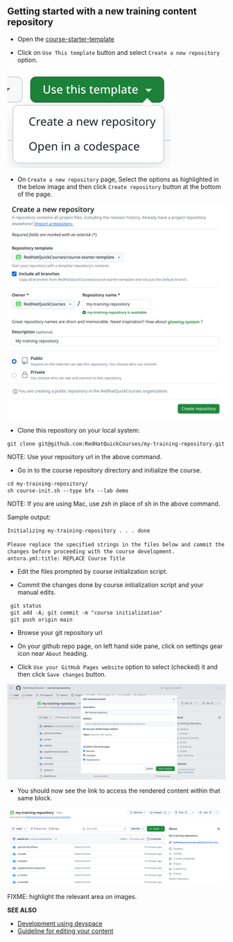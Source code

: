 ## Getting started with a new training content repository

- Open the [course-starter-template](https://github.com/RedHatQuickCourses/course-starter-template)

- Click on `Use This template` button and select `Create a new repository` option.

![use-this-template.png](./images/use-this-template.png)

- On `Create a new repository` page, Select the options as highlighted in the below image and then click `Create repository` button at the bottom of the page.

![create-new-repo.png](./images/create-new-repo.png)

- Clone this repository on your local system:
```
git clone git@github.com:RedHatQuickCourses/my-training-repository.git
```
NOTE: Use your repository url in the above command.

- Go in to the course repository directory and initialize the course.
``` 
cd my-training-repository/
sh course-init.sh --type bfx --lab demo
```
NOTE: If you are using Mac, use *zsh* in place of *sh* in the above command.

Sample output:
```
Initializing my-training-repository . . . done

Please replace the specified strings in the files below and commit the changes before proceeding with the course development.
antora.yml:title: REPLACE Course Title
```

- Edit the files prompted by course initialization script.

- Commit the changes done by course initialization script and your manual edits.
```
 git status 
 git add -A; git commit -m "course initialization"
 git push origin main 
```

- Browse your git repository url 

- On your github repo page, on left hand side pane, click on settings gear icon near `About` heading.

- Click `Use your GitHub Pages website` option to select (checked) it and then click `Save changes` button.

![github-pages-setting](./images/github-pages-setting.png)

- You should now see the link to access the rendered content within that same block.

![quickcourse-rendered-url](./images/quickcourse-rendered-url.png)

FIXME: highlight the relevant area on images.

**SEE ALSO**

- [Development using devspace](./DEVSPACE.md)
- [Guideline for editing your content](./USAGE.md)
